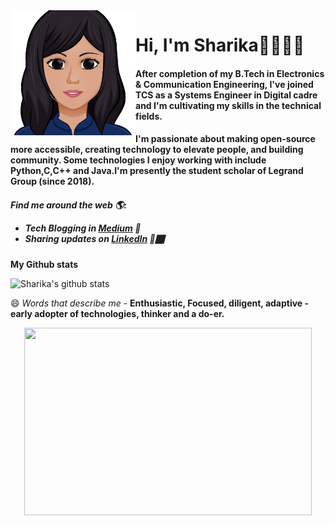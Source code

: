 <img src="https://github.com/sharika-anjum/sharika-anjum/blob/master/github%20header.png" alt="Face" width="200" height="200" style="float:left"> 

 <H1> Hi, I'm Sharika👋👩🏾‍💻  </H1>

<H4>After completion of my B.Tech in Electronics & Communication Engineering, I've joined TCS as a Systems Engineer in Digital cadre and I'm cultivating my skills in the technical fields.</H4>

<H4>I'm passionate about making open-source more accessible, creating technology to elevate people, and building community. Some technologies I enjoy working with include Python,C,C++ and Java.I'm presently the student scholar of Legrand Group (since 2018). </H4>


<H5> Find me around the web 🌎:

- Tech Blogging in <a href="https://medium.com/@sharikaanjumm">Medium</a> 🏓
- Sharing updates on <a href="https://www.linkedin.com/in/sharika-anjum-mondal-8b80a3188/">LinkedIn</a> 💼🏾</H5>

**My Github stats**

![Sharika's github stats](https://github-readme-stats.vercel.app/api?username=sharika-anjum&show_icons=true&theme=dracula)



😄 *Words that describe me* - **Enthusiastic, Focused, diligent, adaptive - early adopter of technologies, thinker and a do-er.**



<p align="center">
  <img width="460" height="300" src="https://cdn.dribbble.com/users/1049434/screenshots/3646085/say_hello.gif">
</p>



                                                                 
